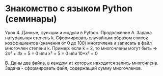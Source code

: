 # Знакомство с языком Python (семинары)
Урок 4. Данные, функции и модули в Python. Продолжение
A. Задана натуральная степень k. Сформировать случайным образом список коэффициентов (значения от 0 до 100) многочлена и записать в файл многочлен степени k.
Пример:
если k = 2, то многочлены могут быть => 2*x² + 4*x + 5 = 0 или x² + 5 = 0 или 10*x² = 0

B. Даны два файла, в каждом из которых находится запись многочлена. Задача - сформировать файл, содержащий сумму многочленов.
